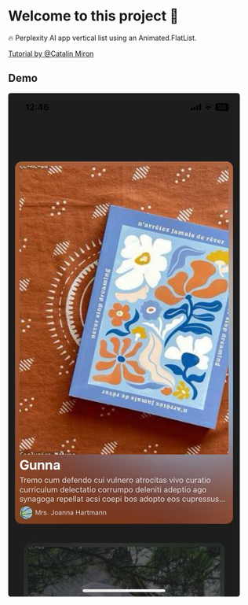 # Welcome to this project 👋

🔥 Perplexity AI app vertical list using an Animated.FlatList.

[Tutorial by @Catalin Miron](https://www.youtube.com/watch?v=PYwuCLDF75g)

## Demo

[![Regarder la vidéo](demo.jpg)](demo.mp4)
